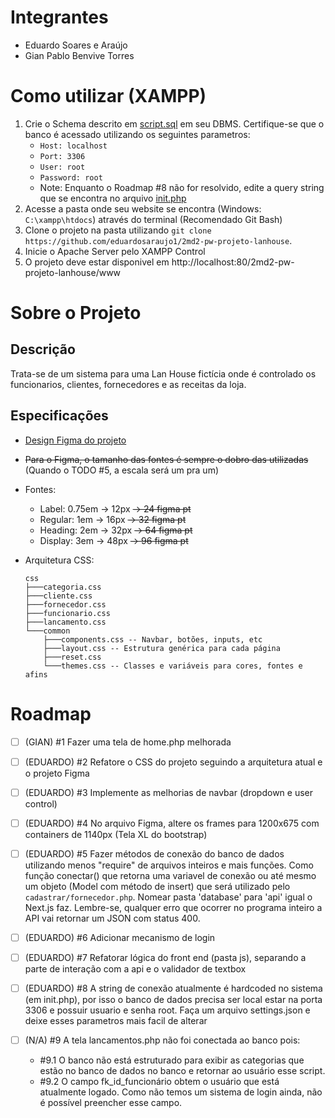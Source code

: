 # Integrantes

-   Eduardo Soares e Araújo
-   Gian Pablo Benvive Torres

# Como utilizar (XAMPP)

[//]: # "TODO: Remover a dica de alterar a raiz do projeto. É mais facil só falar pra pessoa seguir até o caminho http://localhost:80/2md2-pw-projeto-lanhouse/www"

1.  Crie o Schema descrito em [script.sql](project-data/banco-de-dados/script.sql) em seu DBMS. Certifique-se que o banco é acessado utilizando os seguintes parametros:
    -   `Host: localhost`
    -   `Port: 3306`
    -   `User: root`
    -   `Password: root`
    -   Note: Enquanto o Roadmap #8 não for resolvido, edite a query string que se encontra no arquivo [init.php](www/database/init.php)
2.  Acesse a pasta onde seu website se encontra (Windows: `C:\xampp\htdocs`) através do terminal (Recomendado Git Bash)
3.  Clone o projeto na pasta utilizando `git clone https://github.com/eduardosaraujo1/2md2-pw-projeto-lanhouse`.
4.  Inicie o Apache Server pelo XAMPP Control
5.  O projeto deve estar disponivel em http://localhost:80/2md2-pw-projeto-lanhouse/www

# Sobre o Projeto

## Descrição

Trata-se de um sistema para uma Lan House fictícia onde é controlado os funcionarios, clientes, fornecedores e as receitas da loja.

## Especificações

-   [Design Figma do projeto](https://www.figma.com/design/PGKnYiHtQ5wEX7GWklSsVg/Projeto-LanHouse?node-id=0-1&t=JGkDWUHh2upO3IXY-1)
-   ~~Para o Figma, o tamanho das fontes é sempre o dobro das utilizadas~~ (Quando o TODO #5, a escala será um pra um)
-   Fontes:
    -   Label: 0.75em -> 12px ~~-> 24 figma pt~~
    -   Regular: 1em -> 16px ~~-> 32 figma pt~~
    -   Heading: 2em -> 32px ~~-> 64 figma pt~~
    -   Display: 3em -> 48px ~~-> 96 figma pt~~
-   Arquitetura CSS:

    ```
    css
    ├───categoria.css
    ├───cliente.css
    ├───fornecedor.css
    ├───funcionario.css
    ├───lancamento.css
    └───common
        ├───components.css -- Navbar, botões, inputs, etc
        ├───layout.css -- Estrutura genérica para cada página
        ├───reset.css
        └───themes.css -- Classes e variáveis para cores, fontes e afins
    ```

# Roadmap

-   [ ] (GIAN) #1 Fazer uma tela de home.php melhorada
-   [ ] (EDUARDO) #2 Refatore o CSS do projeto seguindo a arquitetura atual e o projeto Figma
-   [ ] (EDUARDO) #3 Implemente as melhorias de navbar (dropdown e user control)
-   [ ] (EDUARDO) #4 No arquivo Figma, altere os frames para 1200x675 com containers de 1140px (Tela XL do bootstrap)
-   [ ] (EDUARDO) #5 Fazer métodos de conexão do banco de dados utilizando menos "require" de arquivos inteiros e mais funções. Como função conectar() que retorna uma variavel de conexão ou até mesmo um objeto (Model com método de insert) que será utilizado pelo `cadastrar/fornecedor.php`. Nomear pasta 'database' para 'api' igual o Next.js faz. Lembre-se, qualquer erro que ocorrer no programa inteiro a API vai retornar um JSON com status 400.
-   [ ] (EDUARDO) #6 Adicionar mecanismo de login
-   [ ] (EDUARDO) #7 Refatorar lógica do front end (pasta js), separando a parte de interação com a api e o validador de textbox
-   [ ] (EDUARDO) #8 A string de conexão atualmente é hardcoded no sistema (em init.php), por isso o banco de dados precisa ser local estar na porta 3306 e possuir usuario e senha root. Faça um arquivo settings.json e deixe esses parametros mais facil de alterar
-   [ ] (N/A) #9 A tela lancamentos.php não foi conectada ao banco pois:

    -   #9.1 O banco não está estruturado para exibir as categorias que estão no banco de dados no banco e retornar ao usuário esse script.
    -   #9.2 O campo fk_id_funcionário obtem o usuário que está atualmente logado. Como não temos um sistema de login ainda, não é possível preencher esse campo.
